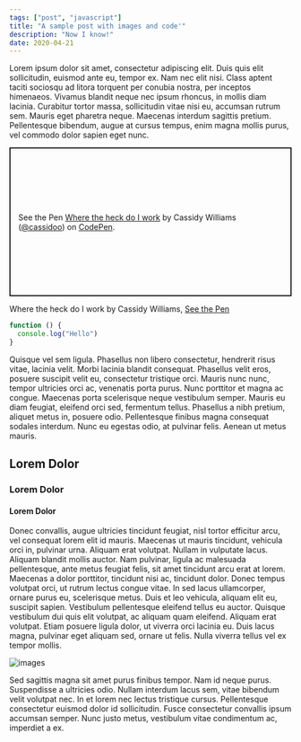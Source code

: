 ```yaml
---
tags: ["post", "javascript"]
title: "A sample post with images and code'"
description: "Now I know!"
date: 2020-04-21
---
```


Lorem ipsum dolor sit amet, consectetur adipiscing elit. Duis quis elit sollicitudin, euismod ante eu, tempor ex. Nam nec elit nisi. Class aptent taciti sociosqu ad litora torquent per conubia nostra, per inceptos himenaeos. Vivamus blandit neque nec ipsum rhoncus, in mollis diam lacinia. Curabitur tortor massa, sollicitudin vitae nisi eu, accumsan rutrum sem. Mauris eget pharetra neque. Maecenas interdum sagittis pretium. Pellentesque bibendum, augue at cursus tempus, enim magna mollis purus, vel commodo dolor sapien eget nunc. 

<p class="codepen" data-height="265" data-theme-id="dark" data-default-tab="css,result" data-user="cassidoo" data-slug-hash="GRpNBmG" style="height: 265px; box-sizing: border-box; display: flex; align-items: center; justify-content: center; border: 2px solid; margin: 1em 0; padding: 1em;" data-pen-title="Where the heck do I work">
  <span>See the Pen <a href="https://codepen.io/cassidoo/pen/GRpNBmG">
  Where the heck do I work</a> by Cassidy Williams (<a href="https://codepen.io/cassidoo">@cassidoo</a>)
  on <a href="https://codepen.io">CodePen</a>.</span>
</p>
<script async src="https://static.codepen.io/assets/embed/ei.js"></script>

Where the heck do I work by Cassidy Williams, [See the Pen](https://codepen.io/cassidoo/pen/GRpNBmG)

```js
function () {
  console.log("Hello")
} 
```

Quisque vel sem ligula. Phasellus non libero consectetur, hendrerit risus vitae, lacinia velit. Morbi lacinia blandit consequat. Phasellus velit eros, posuere suscipit velit eu, consectetur tristique orci. Mauris nunc nunc, tempor ultricies orci ac, venenatis porta purus. Nunc porttitor et magna ac congue. Maecenas porta scelerisque neque vestibulum semper. Mauris eu diam feugiat, eleifend orci sed, fermentum tellus. Phasellus a nibh pretium, aliquet metus in, posuere odio. Pellentesque finibus magna consequat sodales interdum. Nunc eu egestas odio, at pulvinar felis. Aenean ut metus mauris.

## Lorem Dolor
### Lorem Dolor
#### Lorem Dolor

Donec convallis, augue ultricies tincidunt feugiat, nisl tortor efficitur arcu, vel consequat lorem elit id mauris. Maecenas ut mauris tincidunt, vehicula orci in, pulvinar urna. Aliquam erat volutpat. Nullam in vulputate lacus. Aliquam blandit mollis auctor. Nam pulvinar, ligula ac malesuada pellentesque, ante metus feugiat felis, sit amet tincidunt arcu erat at lorem. Maecenas a dolor porttitor, tincidunt nisi ac, tincidunt dolor. Donec tempus volutpat orci, ut rutrum lectus congue vitae. In sed lacus ullamcorper, ornare purus eu, scelerisque metus. Duis et leo vehicula, aliquam elit eu, suscipit sapien. Vestibulum pellentesque eleifend tellus eu auctor. Quisque vestibulum dui quis elit volutpat, ac aliquam quam eleifend. Aliquam erat volutpat. Etiam posuere ligula dolor, ut viverra orci lacinia eu. Duis lacus magna, pulvinar eget aliquam sed, ornare ut felis. Nulla viverra tellus vel ex tempor mollis. 

![images](https://images.unsplash.com/photo-1589112053969-11e4dec7f699?ixlib=rb-1.2.1&ixid=eyJhcHBfaWQiOjEyMDd9&auto=format&fit=crop&w=1350&q=80)

Sed sagittis magna sit amet purus finibus tempor. Nam id neque purus. Suspendisse a ultricies odio. Nullam interdum lacus sem, vitae bibendum velit volutpat nec. In et lorem nec lectus tristique cursus. Pellentesque consectetur euismod dolor id sollicitudin. Fusce consectetur convallis ipsum accumsan semper. Nunc justo metus, vestibulum vitae condimentum ac, imperdiet a ex.
